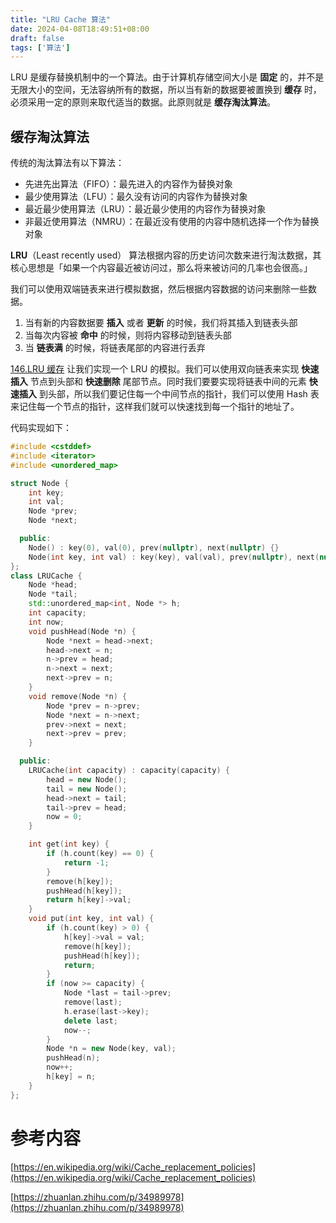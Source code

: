 ```yaml
---
title: "LRU Cache 算法"
date: 2024-04-08T18:49:51+08:00
draft: false
tags: ['算法']
---
```




LRU 是缓存替换机制中的一个算法。由于计算机存储空间大小是 **固定** 的，并不是无限大小的空间，无法容纳所有的数据，所以当有新的数据要被置换到 **缓存** 时，必须采用一定的原则来取代适当的数据。此原则就是 **缓存淘汰算法**。

<!--more-->



## 缓存淘汰算法

传统的淘汰算法有以下算法：

+ 先进先出算法（FIFO）：最先进入的内容作为替换对象
+ 最少使用算法（LFU）：最久没有访问的内容作为替换对象
+ 最近最少使用算法（LRU）：最近最少使用的内容作为替换对象
+ 非最近使用算法（NMRU）：在最近没有使用的内容中随机选择一个作为替换对象

**LRU**（Least recently used） 算法根据内容的历史访问次数来进行淘汰数据，其核心思想是「如果一个内容最近被访问过，那么将来被访问的几率也会很高。」

我们可以使用双端链表来进行模拟数据，然后根据内容数据的访问来删除一些数据。

1. 当有新的内容数据要 **插入** 或者 **更新** 的时候，我们将其插入到链表头部
2. 当每次内容被 **命中** 的时候，则将内容移动到链表头部
3. 当 **链表满** 的时候，将链表尾部的内容进行丢弃



[146.LRU 缓存]( https://leetcode.cn/problems/lru-cache/) 让我们实现一个 LRU 的模拟。我们可以使用双向链表来实现 **快速插入** 节点到头部和 **快速删除** 尾部节点。同时我们要要实现将链表中间的元素 **快速插入** 到头部，所以我们要记住每一个中间节点的指针，我们可以使用 Hash 表来记住每一个节点的指针，这样我们就可以快速找到每一个指针的地址了。

代码实现如下：

```cpp
#include <cstddef>
#include <iterator>
#include <unordered_map>

struct Node {
    int key;
    int val;
    Node *prev;
    Node *next;

  public:
    Node() : key(0), val(0), prev(nullptr), next(nullptr) {}
    Node(int key, int val) : key(key), val(val), prev(nullptr), next(nullptr) {}
};
class LRUCache {
    Node *head;
    Node *tail;
    std::unordered_map<int, Node *> h;
    int capacity;
    int now;
    void pushHead(Node *n) {
        Node *next = head->next;
        head->next = n;
        n->prev = head;
        n->next = next;
        next->prev = n;
    }
    void remove(Node *n) {
        Node *prev = n->prev;
        Node *next = n->next;
        prev->next = next;
        next->prev = prev;
    }

  public:
    LRUCache(int capacity) : capacity(capacity) {
        head = new Node();
        tail = new Node();
        head->next = tail;
        tail->prev = head;
        now = 0;
    }

    int get(int key) {
        if (h.count(key) == 0) {
            return -1;
        }
        remove(h[key]);
        pushHead(h[key]);
        return h[key]->val;
    }
    void put(int key, int val) {
        if (h.count(key) > 0) {
            h[key]->val = val;
            remove(h[key]);
            pushHead(h[key]);
            return;
        }
        if (now >= capacity) {
            Node *last = tail->prev;
            remove(last);
            h.erase(last->key);
            delete last;
            now--;
        }
        Node *n = new Node(key, val);
        pushHead(n);
        now++;
        h[key] = n;
    }
};

```



# 参考内容

[https://en.wikipedia.org/wiki/Cache_replacement_policies](https://en.wikipedia.org/wiki/Cache_replacement_policies)

[https://zhuanlan.zhihu.com/p/34989978](https://zhuanlan.zhihu.com/p/34989978)
